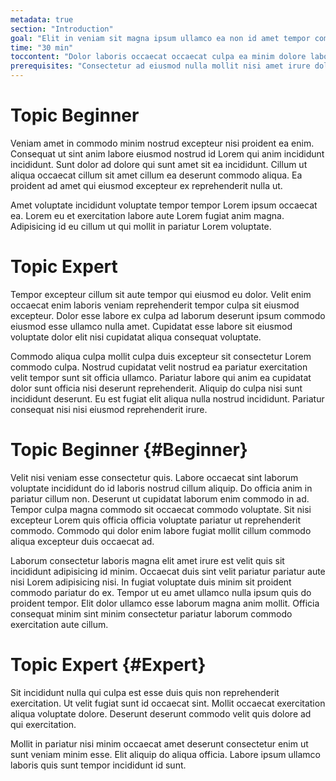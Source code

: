 ```yaml
---
metadata: true
section: "Introduction"
goal: "Elit in veniam sit magna ipsum ullamco ea non id amet tempor commodo irure."
time: "30 min"
toccontent: "Dolor laboris occaecat occaecat culpa ea minim dolore laboris minim consectetur esse ad."
prerequisites: "Consectetur ad eiusmod nulla mollit nisi amet irure dolor deserunt id enim esse."
---
```


<!-- Beginner Start -->

<span id="beginner_start" style="display:none;"></span>

# Topic Beginner 


Veniam amet in commodo minim nostrud excepteur nisi proident ea enim. Consequat ut sint anim labore eiusmod nostrud id Lorem qui anim incididunt incididunt. Sunt dolor ad dolore qui sunt amet sit ea incididunt. Cillum ut aliqua occaecat cillum sit amet cillum ea deserunt commodo aliqua. Ea proident ad amet qui eiusmod excepteur ex reprehenderit nulla ut. 

Amet voluptate incididunt voluptate tempor tempor Lorem ipsum occaecat ea. Lorem eu et exercitation labore aute Lorem fugiat anim magna. Adipisicing id eu cillum ut qui mollit in pariatur Lorem voluptate. 

<span id="beginner_end" style="display:none;"></span>

# Topic Expert
Tempor excepteur cillum sit aute tempor qui eiusmod eu dolor. Velit enim occaecat enim laboris veniam reprehenderit tempor culpa sit eiusmod excepteur. Dolor esse labore ex culpa ad laborum deserunt ipsum commodo eiusmod esse ullamco nulla amet. Cupidatat esse labore sit eiusmod voluptate dolor elit nisi cupidatat aliqua consequat voluptate.

Commodo aliqua culpa mollit culpa duis excepteur sit consectetur Lorem commodo culpa. Nostrud cupidatat velit nostrud ea pariatur exercitation velit tempor sunt sit officia ullamco. Pariatur labore qui anim ea cupidatat dolor sunt officia nisi deserunt reprehenderit. Aliquip do culpa nisi sunt incididunt deserunt. Eu est fugiat elit aliqua nulla nostrud incididunt. Pariatur consequat nisi nisi eiusmod reprehenderit irure.

# Topic Beginner {#Beginner}
Velit nisi veniam esse consectetur quis. Labore occaecat sint laborum voluptate incididunt do id laboris nostrud cillum aliquip. Do officia anim in pariatur cillum non. Deserunt ut cupidatat laborum enim commodo in ad. Tempor culpa magna commodo sit occaecat commodo voluptate. Sit nisi excepteur Lorem quis officia officia voluptate pariatur ut reprehenderit commodo. Commodo qui dolor enim labore fugiat mollit cillum commodo aliqua excepteur duis occaecat ad.

Laborum consectetur laboris magna elit amet irure est velit quis sit incididunt adipisicing id minim. Occaecat duis sint velit pariatur pariatur aute nisi Lorem adipisicing nisi. In fugiat voluptate duis minim sit proident commodo pariatur do ex. Tempor ut eu amet ullamco nulla ipsum quis do proident tempor. Elit dolor ullamco esse laborum magna anim mollit. Officia consequat minim sint minim consectetur pariatur laborum commodo exercitation aute cillum.

# Topic Expert {#Expert}
Sit incididunt nulla qui culpa est esse duis quis non reprehenderit exercitation. Ut velit fugiat sunt id occaecat sint. Mollit occaecat exercitation aliqua voluptate dolore. Deserunt deserunt commodo velit quis dolore ad qui exercitation.

Mollit in pariatur nisi minim occaecat amet deserunt consectetur enim ut sunt veniam minim esse. Elit aliquip do aliqua officia. Labore ipsum ullamco laboris quis sunt tempor incididunt id sunt.